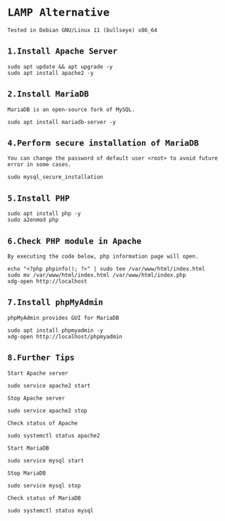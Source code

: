# **` LAMP Alternative `**
` Tested in Debian GNU/Linux 11 (bullseye) x86_64 `



## **`1.Install Apache Server `**
```ssh
sudo apt update && apt upgrade -y
sudo apt install apache2 -y 
```
 ## **`2.Install MariaDB `**
 `MariaDB is an open-source fork of MySQL.`
```ssh
sudo apt install mariadb-server -y 
```
 ## **`4.Perform secure installation of MariaDB `**
`You can change the password of default user <root> to avoid future error in some cases.`
```ssh
sudo mysql_secure_installation
```
 ## **`5.Install PHP `**
```ssh
sudo apt install php -y
sudo a2enmod php
```
 ## **`6.Check PHP module in Apache `**
 `By executing the code below, php information page will open.`
```ssh
echo "<?php phpinfo(); ?>" | sudo tee /var/www/html/index.html
sudo mv /var/www/html/index.html /var/www/html/index.php
xdg-open http://localhost
```
 ## **`7.Install phpMyAdmin `**
 `phpMyAdmin provides GUI for MariaDB`
```ssh
sudo apt install phpmyadmin -y
xdg-open http://localhost/phpmyadmin
```
## **`8.Further Tips  `**
`Start Apache server`
``` ssh 
sudo service apache2 start
``` 
`Stop Apache server`
``` ssh 
sudo service apache2 stop
``` 
`Check status of Apache`
```ssh
sudo systemctl status apache2
```
`Start MariaDB `
``` ssh 
sudo service mysql start
``` 
`Stop MariaDB `
``` ssh 
sudo service mysql stop
``` 
`Check status of MariaDB`
```ssh
sudo systemctl status mysql
```

